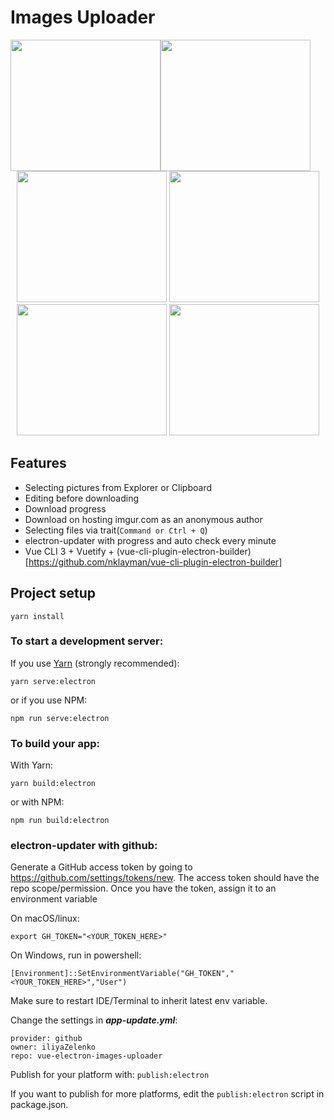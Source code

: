 # Images Uploader
<p align="center">
  <img src="https://i.imgur.com/jNWx1Us.png" width="240" height="210" style="float: left">
  <img src="https://i.imgur.com/CWb72F5.png" width="240" height="210" style="float: left">
  <img src="https://i.imgur.com/dq1EnFB.png" width="240" height="210">
  <img src="https://i.imgur.com/JyW6TO6.png" width="240" height="210">
  <img src="https://i.imgur.com/11kHBgR.png" width="240" height="210">
  <img src="https://i.imgur.com/kLXOxhf.png" width="240" height="210">
</p>

## Features
- Selecting pictures from Explorer or Clipboard
- Editing before downloading
- Download progress
- Download on hosting imgur.com as an anonymous author
- Selecting files via trait(`Command or Ctrl + Q`)
- electron-updater with progress and auto check every minute
- Vue CLI 3 + Vuetify + (vue-cli-plugin-electron-builder)[https://github.com/nklayman/vue-cli-plugin-electron-builder]

## Project setup
```
yarn install
```

### To start a development server:

If you use [Yarn](https://yarnpkg.com/en/) (strongly recommended):

`yarn serve:electron`

or if you use NPM:

`npm run serve:electron`

### To build your app:

With Yarn:

`yarn build:electron`

or with NPM:

`npm run build:electron`

### electron-updater with github:

Generate a GitHub access token by going to https://github.com/settings/tokens/new. The access token should have the repo scope/permission. Once you have the token, assign it to an environment variable

On macOS/linux:

`export GH_TOKEN="<YOUR_TOKEN_HERE>"`

On Windows, run in powershell:

`[Environment]::SetEnvironmentVariable("GH_TOKEN","<YOUR_TOKEN_HERE>","User")`

Make sure to restart IDE/Terminal to inherit latest env variable.


Change the settings in ***app-update.yml***:
```
provider: github
owner: iliyaZelenko
repo: vue-electron-images-uploader
```

Publish for your platform with:
`publish:electron`

If you want to publish for more platforms, edit the `publish:electron` script in package.json.
